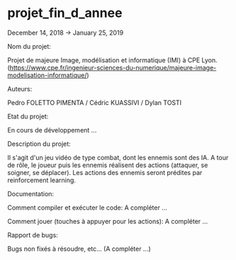 # projet_fin_d_annee


December 14, 2018   ->    January 25, 2019


Nom du projet:

Projet de majeure Image, modélisation et informatique (IMI) à CPE Lyon.
(https://www.cpe.fr/ingenieur-sciences-du-numerique/majeure-image-modelisation-informatique/)



Auteurs:

Pedro FOLETTO PIMENTA / 
Cédric KUASSIVI / 
Dylan TOSTI





Etat du projet:

En cours de développement ...





Description du projet:

Il s'agit d'un jeu vidéo de type combat, dont les ennemis sont des IA. A tour de rôle, le joueur puis les ennemis réalisent des actions (attaquer, se soigner, se déplacer). Les actions des ennemis seront prédites par reinforcement learning.





Documentation:

Comment compiler et exécuter le code:
A compléter ...

Comment jouer (touches à appuyer pour les actions):
A compléter ...







Rapport de bugs:

Bugs non fixés à résoudre, etc... (A compléter ...)
